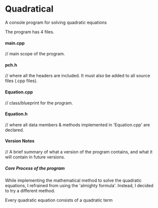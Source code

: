 # Quadratical
A console program for solving quadratic equations

The program has 4 files.

<h4>main.cpp</h4> // main scope of the program.


<h4>pch.h</h4> // where all the headers are included. It must also be added to all source files (.cpp files).


<h4>Equation.cpp</h4> // class/blueprint for the program.


<h4>Equation.h</h4> // where all data members & methods implemented in 'Equation.cpp' are declared.


<h4>Version Notes</h4> // A brief summary of what a version of the program contains, and what it will contain in future versions.


<h5>Core Process of the program</h5>

While implementing the mathematical method to solve the quadratic equations, I refrained from using the 'almighty formula'.
Instead, I decided to try a different method. 

Every quadratic equation consists of a quadratic term
